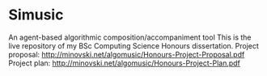 # Simusic
An agent-based algorithmic composition/accompaniment tool
This is the live repository of my BSc Computing Science Honours dissertation.
Project proposal:
http://minovski.net/algomusic/Honours-Project-Proposal.pdf
Project plan:
http://minovski.net/algomusic/Honours-Project-Plan.pdf

